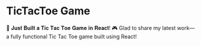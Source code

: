 # TicTacToe Game
🚀 𝐉𝐮𝐬𝐭 𝐁𝐮𝐢𝐥𝐭 𝐚 𝐓𝐢𝐜 𝐓𝐚𝐜 𝐓𝐨𝐞 𝐆𝐚𝐦𝐞 𝐢𝐧 𝐑𝐞𝐚𝐜𝐭! 🎮  Glad to share my latest work—a fully functional Tic Tac Toe game built using React!

